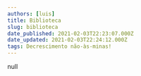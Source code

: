 ```yaml
---
authors: [luis]
title: Biblioteca
slug: biblioteca
date_published: 2021-02-03T22:23:07.000Z
date_updated: 2021-02-03T22:24:12.000Z
tags: Decrescimento não-às-minas!
---
```

null
